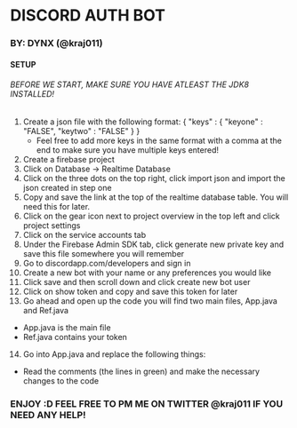 # DISCORD AUTH BOT
### BY: DYNX (@kraj011)

#### SETUP

###### BEFORE WE START, MAKE SURE YOU HAVE ATLEAST THE JDK8 INSTALLED!

1. Create a json file with the following format:
    {
     "keys" : {
     "keyone" : "FALSE",
     "keytwo" : "FALSE"
     }
   }
   * Feel free to add more keys in the same format with a comma at the end to make sure you have multiple keys entered!
2. Create a firebase project
3. Click on Database -> Realtime Database
4. Click on the three dots on the top right, click import json and import the json created in step one
5. Copy and save the link at the top of the realtime database table. You will need this for later.
6. Click on the gear icon next to project overview in the top left and click project settings
7. Click on the service accounts tab
8. Under the Firebase Admin SDK tab, click generate new private key and save this file somewhere you will remember
9. Go to discordapp.com/developers and sign in
10. Create a new bot with your name or any preferences you would like
11. Click save and then scroll down and click create new bot user
12. Click on show token and copy and save this token for later
13. Go ahead and open up the code you will find two main files, App.java and Ref.java
  * App.java is the main file
  * Ref.java contains your token
14. Go into App.java and replace the following things:
  * Read the comments (the lines in green) and make the necessary changes to the code

### ENJOY :D FEEL FREE TO PM ME ON TWITTER @kraj011 IF YOU NEED ANY HELP!
